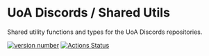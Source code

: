 # UoA Discords / Shared Utils

Shared utility functions and types for the UoA Discords repositories.

[![version number](https://img.shields.io/npm/v/example-typescript-package?color=green&label=version)](https://github.com/UoA-Discords/shared-utils/releases) [![Actions Status](https://github.com/tomchen/example-typescript-package/workflows/Test/badge.svg)](https://github.com/tomchen/example-typescript-package/actions)
